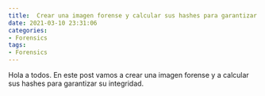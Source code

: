 ```yaml
---
title:  Crear una imagen forense y calcular sus hashes para garantizar su integridad
date: 2021-03-10 23:31:06
categories:
- Forensics
tags:
- Forensics
---
```


Hola a todos. En este post vamos a crear una imagen forense y a calcular sus hashes para garantizar su integridad.
